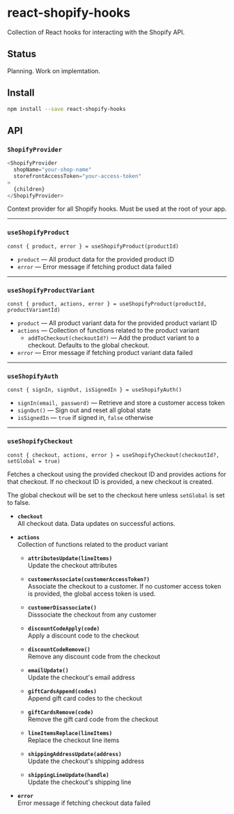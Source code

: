 # react-shopify-hooks

Collection of React hooks for interacting with the Shopify API.

## Status

Planning. Work on implemtation.

## Install

```sh
npm install --save react-shopify-hooks
```

## API

### `ShopifyProvider`

```js
<ShopifyProvider
  shopName="your-shop-name"
  storefrontAccessToken="your-access-token"
>
  {children}
</ShopifyProvider>
```

Context provider for all Shopify hooks. Must be used at the root of your app.

---

### `useShopifyProduct`

```
const { product, error } = useShopifyProduct(productId)
```

- `product` &mdash; All product data for the provided product ID
- `error` &mdash; Error message if fetching product data failed

---

### `useShopifyProductVariant`

```
const { product, actions, error } = useShopifyProduct(productId, productVariantId)
```

- `product` &mdash; All product variant data for the provided product variant
  ID
- `actions` &mdash; Collection of functions related to the product variant
  - `addToCheckout(checkoutId?)` &mdash; Add the product variant to a checkout.
    Defaults to the global checkout.
- `error` &mdash; Error message if fetching product variant data failed

---

### `useShopifyAuth`

```
const { signIn, signOut, isSignedIn } = useShopifyAuth()
```

- `signIn(email, password)` &mdash; Retrieve and store a customer access token
- `signOut()` &mdash; Sign out and reset all global state
- `isSignedIn` &mdash; `true` if signed in, `false` otherwise

---

### `useShopifyCheckout`

```
const { checkout, actions, error } = useShopifyCheckout(checkoutId?, setGlobal = true)
```

Fetches a checkout using the provided checkout ID and provides actions for that
checkout. If no checkout ID is provided, a new checkout is created.

The global checkout will be set to the checkout here unless `setGlobal` is set
to false.

- **`checkout`**<br/>
  All checkout data. Data updates on successful actions.

- **`actions`**<br/>
  Collection of functions related to the product variant

  - **`attributesUpdate(lineItems)`**<br/>
    Update the checkout attributes

  - **`customerAssociate(customerAccessToken?)`**<br />
    Associate the checkout to a customer. If no customer access token is provided, the global access token is used.

  - **`customerDisassociate()`**<br/>
    Disssociate the checkout from any customer

  - **`discountCodeApply(code)`**<br/>
    Apply a discount code to the checkout

  - **`discountCodeRemove()`**<br/>
    Remove any discount code from the checkout

  - **`emailUpdate()`**<br/>
    Update the checkout's email address

  - **`giftCardsAppend(codes)`**<br/>
    Append gift card codes to the checkout

  - **`giftCardsRemove(code)`**<br/>
    Remove the gift card code from the checkout

  - **`lineItemsReplace(lineItems)`**<br/>
    Replace the checkout line items

  - **`shippingAddressUpdate(address)`**<br/>
    Update the checkout's shipping address

  - **`shippingLineUpdate(handle)`**<br/>
    Update the checkout's shipping line

- **`error`**<br/>
  Error message if fetching checkout data failed
